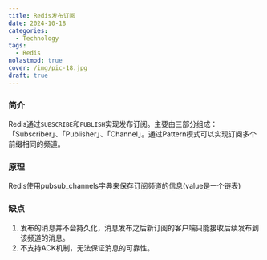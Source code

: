 ```yaml
---
title: Redis发布订阅
date: 2024-10-18
categories:
  - Technology
tags:
  - Redis
nolastmod: true
cover: /img/pic-18.jpg
draft: true
---
```


### 简介
Redis通过`SUBSCRIBE`和`PUBLISH`实现发布订阅。主要由三部分组成：「Subscriber」、「Publisher」、「Channel」。通过Pattern模式可以实现订阅多个前缀相同的频道。
### 原理
Redis使用pubsub_channels字典来保存订阅频道的信息(value是一个链表)
### 缺点
1. 发布的消息并不会持久化，消息发布之后新订阅的客户端只能接收后续发布到该频道的消息。
2. 不支持ACK机制，无法保证消息的可靠性。